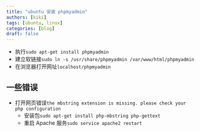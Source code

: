 ```yaml
---
title: "ubuntu 安装 phpmyadmin"
authors: [kiki]
tags: [ubuntu, linux]
categories: [blog]
draft: false
---
```


- 执行`sudo apt-get install phpmyadmin`
- 建立软链接`sudo ln -s /usr/share/phpmyadmin /var/www/html/phpmyadmin`
- 在浏览器打开网址`localhost/phpmyadmin`

## 一些错误

- 打开网页错误`the mbstring extension is missing. please check your php configuration`
  - 安装包`sudo apt-get install php-mbstring php-gettext`
  - 重启 Apache 服务`sudo service apache2 restart`
